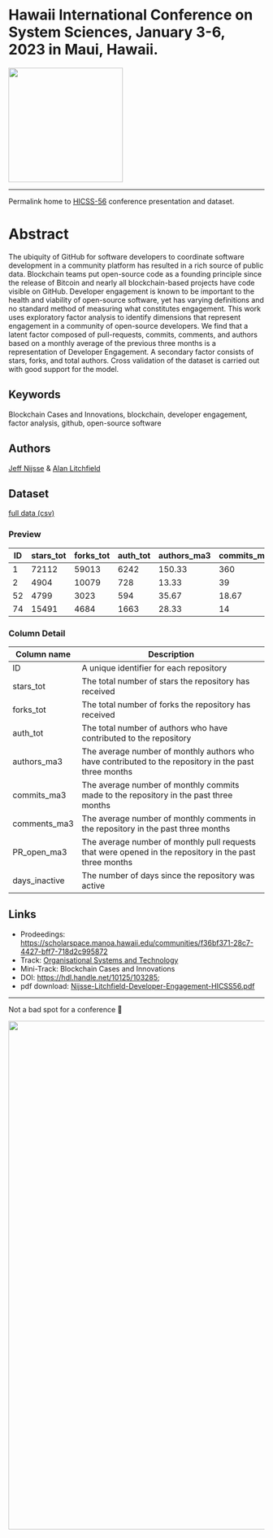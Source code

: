 # Hawaii International Conference on System Sciences, January 3-6, 2023 in Maui, Hawaii.
<img src="https://user-images.githubusercontent.com/39792005/211438461-be18ac7c-0b34-4ab6-b865-7592a8e7b68c.png" width="225"/>

---

Permalink home to [HICSS-56](https://hicss.hawaii.edu/) conference presentation and dataset.
# Abstract
The ubiquity of GitHub for software developers to coordinate software development in a community platform has resulted in a rich source of public data. Blockchain teams put open-source code as a founding principle since the release of Bitcoin and nearly all blockchain-based projects have code visible on GitHub. Developer engagement is known to be important to the health and viability of open-source software, yet has varying definitions and no standard method of measuring what constitutes engagement. This work uses exploratory factor analysis to identify dimensions that represent engagement in a community of open-source developers. We find that a latent factor composed of pull-requests, commits, comments, and authors based on a monthly average of the previous three months is a representation of Developer Engagement. A secondary factor consists of stars, forks, and total authors. Cross validation of the dataset is carried out with good support for the model.
## Keywords
Blockchain Cases and Innovations, blockchain, developer engagement, factor analysis, github, open-source software
## Authors
[Jeff Nijsse](https://academics.aut.ac.nz/jeff.nijsse/about) & [Alan Litchfield](https://orcid.org/0000-0002-3876-0940)
## Dataset
[full data (csv)](data/blockchain_data_2022-mar.csv)
### Preview
| ID  | stars_tot | forks_tot | auth_tot | authors_ma3 | commits_ma3 | comments_ma3 | PR_open_ma3 | days_inactive |
| --- | --- | --- | --- | --- | --- | --- | --- | --- |
| 1 | 72112 | 59013 | 6242 | 150.33 | 360 | 2440.67 | 170.67 | 0.006 |
| 2 | 4904 | 10079 | 728 | 13.33 | 39 | 23 | 3 | 0.696 |
| 52 | 4799 | 3023 | 594 | 35.67 | 18.67 | 138 | 19.33 | 0.287 |
| 74 | 15491 | 4684 | 1663 | 28.33 | 14 | 91.67 | 9.33 | 0.031 |
### Column Detail
| Column name       | Description                                                                            |
| ----------------- | -------------------------------------------------------------------------------------- |
| ID                | A unique identifier for each repository                                                |
| stars_tot         | The total number of stars the repository has received                                   |
| forks_tot         | The total number of forks the repository has received                                   |
| auth_tot          | The total number of authors who have contributed to the repository                     |
| authors_ma3       | The average number of monthly authors who have contributed to the repository in the past three months |
| commits_ma3       | The average number of monthly commits made to the repository in the past three months       |
| comments_ma3      | The average number of monthly comments in the repository in the past three months |
| PR_open_ma3       | The average number of monthly pull requests that were opened in the repository in the past three months |
| days_inactive     | The number of days since the repository was active |
## Links
 - Prodeedings: https://scholarspace.manoa.hawaii.edu/communities/f36bf371-28c7-4427-bff7-718d2c995872
 - Track: [Organisational Systems and Technology](https://scholarspace.manoa.hawaii.edu/communities/835f186b-1806-455c-9233-5beefc73fbcc)
 - Mini-Track: Blockchain Cases and Innovations
 - DOI: https://hdl.handle.net/10125/103285; 
 - pdf download: [Nijsse-Litchfield-Developer-Engagement-HICSS56.pdf](Nijsse-Litchfield-Developer-Engagement-HICSS56.pdf)

---

Not a bad spot for a conference :cowboy_hat_face:

<img src="https://user-images.githubusercontent.com/39792005/211440457-2014ab67-912f-48e5-9eed-4cb08eb981f3.jpg" width="1000"/>
